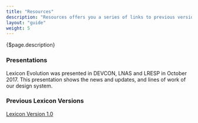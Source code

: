 ```yaml
---
title: "Resources"
description: "Resources offers you a series of links to previous versions of Lexicon and presentations done related to this design language."
layout: "guide"
weight: 5
---
```


{$page.description}

### Presentations

Lexicon Evolution was presented in DEVCON, LNAS and LRESP in October 2017. This presentation shows the news and updates, and lines of work of our design system.

<script async class="speakerdeck-embed" data-id="2e287bdf09a44bb78231e707a84a26a5" data-ratio="1.77777777777778" src="//speakerdeck.com/assets/embed.js"></script>

### Previous Lexicon Versions

[Lexicon Version 1.0](http://v1.lexicondesign.io)